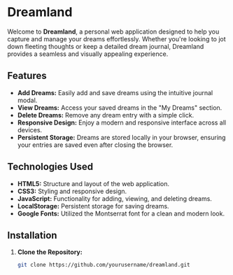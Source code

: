 # Dreamland

Welcome to **Dreamland**, a personal web application designed to help you capture and manage your dreams effortlessly. Whether you're looking to jot down fleeting thoughts or keep a detailed dream journal, Dreamland provides a seamless and visually appealing experience.

## Features

- **Add Dreams:** Easily add and save dreams using the intuitive journal modal.
- **View Dreams:** Access your saved dreams in the "My Dreams" section.
- **Delete Dreams:** Remove any dream entry with a simple click.
- **Responsive Design:** Enjoy a modern and responsive interface across all devices.
- **Persistent Storage:** Dreams are stored locally in your browser, ensuring your entries are saved even after closing the browser.

## Technologies Used

- **HTML5:** Structure and layout of the web application.
- **CSS3:** Styling and responsive design.
- **JavaScript:** Functionality for adding, viewing, and deleting dreams.
- **LocalStorage:** Persistent storage for saving dreams.
- **Google Fonts:** Utilized the Montserrat font for a clean and modern look.

## Installation

1. **Clone the Repository:**

   ```bash
   git clone https://github.com/yourusername/dreamland.git

